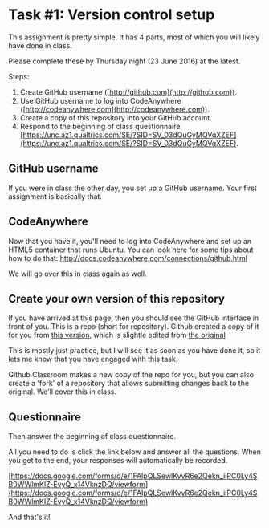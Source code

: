 # Task \#1: Version control setup

This assignment is pretty simple. 
It has 4 parts, most of which you will likely have done in class. 

Please complete these by Thursday night (23 June 2016) at the latest. 

Steps: 

1. Create GitHub username ([http://github.com](http://github.com)).
2. Use GitHub username to log into CodeAnywhere ([http://codeanywhere.com](http://codeanywhere.com)). 
3. Create a copy of this repository into your GitHub account. 
4. Respond to the beginning of class questionnaire [https://unc.az1.qualtrics.com/SE/?SID=SV_03dQuGyMQVqXZEF](https://unc.az1.qualtrics.com/SE/?SID=SV_03dQuGyMQVqXZEF). 

## GitHub username

If you were in class the other day, you set up a GitHub username. 
Your first assignment is basically that. 

## CodeAnywhere

Now that you have it, you'll need to log into CodeAnywhere and set up an HTML5 container that runs Ubuntu. 
You can look here for some tips about how to do that: http://docs.codeanywhere.com/connections/github.html

We will go over this in class again as well. 

## Create your own version of this repository

If you have arrived at this page, then you should see the GitHub interface in front of you. 
This is a repo (short for repository). Github created a copy of it for you from [this version](https://github.com/eah13/task1-version-control), which is slightle edited from [the original](https://github.com/inls161/task1-version-control)

This is mostly just practice, but I will see it as soon as you have done it, so it lets me know that you have engaged with this task. 

Github Classroom makes a new copy of the repo for you, but you can also create a 'fork' of a repository that allows submitting changes back to the original.  We'll cover this in class. 

## Questionnaire

Then answer the beginning of class questionnaire. 

All you need to do is click the link below and answer all the questions. When you get to the end, your responses will automatically be recorded.  

[https://docs.google.com/forms/d/e/1FAIpQLSewlKvyR6e2Qekn_iiPC0Ly4SB0WWlmKIZ-EvyQ_x14VknzDQ/viewform](https://docs.google.com/forms/d/e/1FAIpQLSewlKvyR6e2Qekn_iiPC0Ly4SB0WWlmKIZ-EvyQ_x14VknzDQ/viewform)

And that's it!

